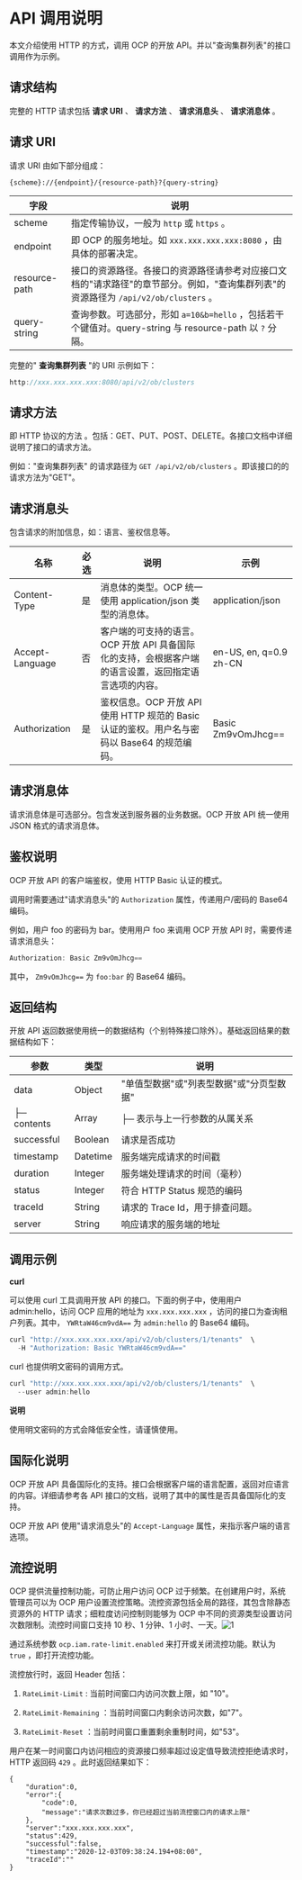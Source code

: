 API 调用说明 
=============================

本文介绍使用 HTTP 的方式，调用 OCP 的开放 API。并以"查询集群列表"的接口调用作为示例。

**请求结构** 
-----------------------------

完整的 HTTP 请求包括 **请求 URI** 、 **请求方法** 、 **请求消息头** 、 **请求消息体** 。

**请求 URI**
-------------------------------

请求 URI 由如下部分组成：

```code
{scheme}://{endpoint}/{resource-path}?{query-string}
```

|      字段       |                                       说明                                        |
|---------------|---------------------------------------------------------------------------------|
| scheme        | 指定传输协议，一般为 `http` 或 `https` 。                                                   |
| endpoint      | 即 OCP 的服务地址。如 `xxx.xxx.xxx.xxx:8080` ，由具体的部署决定。                                   |
| resource-path | 接口的资源路径。各接口的资源路径请参考对应接口文档的"请求路径"的章节部分。例如，"查询集群列表"的资源路径为 `/api/v2/ob/clusters` 。 |
| query-string  | 查询参数。可选部分，形如 `a=10&b=hello` ，包括若干个键值对。query-string 与 resource-path 以 `?` 分隔。    |



完整的" **查询集群列表** "的 URI 示例如下：

```java
http://xxx.xxx.xxx.xxx:8080/api/v2/ob/clusters
```



**请求方法** 
-----------------------------

即 HTTP 协议的方法 。包括：GET、PUT、POST、DELETE。各接口文档中详细说明了接口的请求方法。

例如："查询集群列表" 的请求路径为 `GET /api/v2/ob/clusters` 。即该接口的的请求方法为"GET"。

**请求消息头** 
------------------------------

包含请求的附加信息，如：语言、鉴权信息等。


|       名称        | 必选 |                              说明                               |                   示例                   |
|-----------------|----|---------------------------------------------------------------|----------------------------------------|
| Content-Type    | 是  | 消息体的类型。OCP 统一使用 application/json 类型的消息体。                      | application/json                       |
| Accept-Language | 否  | 客户端的可支持的语言。OCP 开放 API 具备国际化的支持，会根据客户端的语言设置，返回指定语言选项的内容。       | en-US, en, q=0.9 zh-CN |
| Authorization   | 是  | 鉴权信息。OCP 开放 API 使用 HTTP 规范的 Basic 认证的鉴权。用户名与密码以 Base64 的规范编码。 | Basic Zm9vOmJhcg==                     |



**请求消息体** 
------------------------------

请求消息体是可选部分。包含发送到服务器的业务数据。OCP 开放 API 统一使用 JSON 格式的请求消息体。

**鉴权说明** 
-----------------------------

OCP 开放 API 的客户端鉴权，使用 HTTP Basic 认证的模式。

调用时需要通过"请求消息头"的 `Authorization` 属性，传递用户/密码的 Base64 编码。

例如，用户 foo 的密码为 bar。使用用户 foo 来调用 OCP 开放 API 时，需要传递请求消息头：

```java
Authorization: Basic Zm9vOmJhcg==
```



其中， `Zm9vOmJhcg==` 为 `foo:bar` 的 Base64 编码。

**返回结构** 
-----------------------------

开放 API 返回数据使用统一的数据结构（个别特殊接口除外）。基础返回结果的数据结构如下：


|     参数      |    类型    |           说明            |
|-------------|----------|-------------------------|
| data        | Object   | "单值型数据"或"列表型数据"或"分页型数据" |
| ├─ contents | Array    | ├─  表示与上一行参数的从属关系       |
| successful  | Boolean  | 请求是否成功                  |
| timestamp   | Datetime | 服务端完成请求的时间戳             |
| duration    | Integer  | 服务端处理请求的时间（毫秒）          |
| status      | Integer  | 符合 HTTP Status 规范的编码    |
| traceId     | String   | 请求的 Trace Id，用于排查问题。    |
| server      | String   | 响应请求的服务端的地址             |



**调用示例** 
-----------------------------

**curl** 

可以使用 curl 工具调用开放 API 的接口。下面的例子中，使用用户 admin:hello，访问 OCP 应用的地址为 `xxx.xxx.xxx.xxx` ，访问的接口为查询租户列表。其中， `YWRtaW46cm9vdA==` 为 `admin:hello` 的 Base64 编码。

```java
curl "http://xxx.xxx.xxx.xxx/api/v2/ob/clusters/1/tenants"  \
  -H "Authorization: Basic YWRtaW46cm9vdA=="
```



curl 也提供明文密码的调用方式。

```java
curl "http://xxx.xxx.xxx.xxx/api/v2/ob/clusters/1/tenants"  \
  --user admin:hello
```


**说明**



使用明文密码的方式会降低安全性，请谨慎使用。

**国际化说明** 
------------------------------

OCP 开放 API 具备国际化的支持。接口会根据客户端的语言配置，返回对应语言的内容。详细请参考各 API 接口的文档，说明了其中的属性是否具备国际化的支持。

OCP 开放 API 使用"请求消息头"的 `Accept-Language` 属性，来指示客户端的语言选项。

**流控说明** 
-----------------------------

OCP 提供流量控制功能，可防止用户访问 OCP 过于频繁。在创建用户时，系统管理员可以为 OCP 用户设置流控策略。流控资源包括全局的路径，其包含除静态资源外的 HTTP 请求；细粒度访问控制则能够为 OCP 中不同的资源类型设置访问次数限制。流控时间窗口支持 10 秒、1 分钟、1 小时、一天。![1](https://help-static-aliyun-doc.aliyuncs.com/assets/img/zh-CN/9246790261/p273248.png)

通过系统参数 `ocp.iam.rate-limit.enabled` 来打开或关闭流控功能。默认为 `true` ，即打开流控功能。 

流控放行时，返回 Header 包括：

1. `RateLimit-Limit` : 当前时间窗口内访问次数上限，如 "10"。

   

2. `RateLimit-Remaining` ：当前时间窗口内剩余访问次数，如"7"。

   

3. `RateLimit-Reset` ：当前时间窗口重置剩余重制时间，如"53"。

   




用户在某一时间窗口内访问相应的资源接口频率超过设定值导致流控拒绝请求时，HTTP 返回码 `429` 。此时返回结果如下：

```unknow
{
    "duration":0,
    "error":{
        "code":0,
        "message":"请求次数过多，你已经超过当前流控窗口内的请求上限"
    },
    "server":"xxx.xxx.xxx.xxx",
    "status":429,
    "successful":false,
    "timestamp":"2020-12-03T09:38:24.194+08:00",
    "traceId":""
}
```


